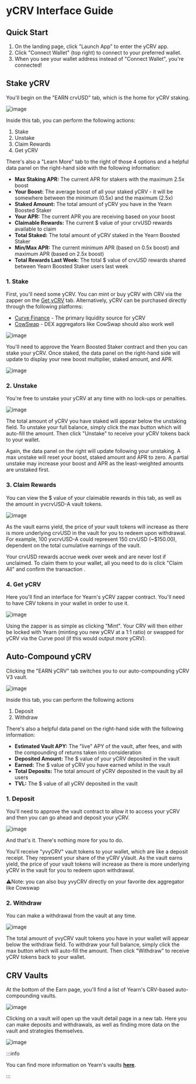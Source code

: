 # yCRV Interface Guide

## Quick Start

1. On the landing page, click "Launch App" to enter the yCRV app.
2. Click "Connect Wallet" (top right) to connect to your preferred wallet.
3. When you see your wallet address instead of "Connect Wallet", you're connected!

## Stake yCRV

You'll begin on the "EARN crvUSD" tab, which is the home for yCRV staking.

![image](/img/guides/yCRV/ycrv-ybs-landing.png)

Inside this tab, you can perform the following actions:

1. Stake
2. Unstake
3. Claim Rewards
4. Get yCRV

There's also a "Learn More" tab to the right of those 4 options and a helpful data panel on the right-hand side with the following information:

* **Max Staking APR:** The current APR for stakers with the maximum 2.5x boost
* **Your Boost:** The average boost of all your staked yCRV - it will be somewhere between the minimum (0.5x) and the maximum (2.5x)
* **Staked Amount:** The total amount of yCRV you have in the Yearn Boosted Staker
* **Your APR:** The current APR you are receiving based on your boost
* **Claimable Rewards:** The current $ value of your crvUSD rewards available to claim
* **Total Staked:** The total amount of yCRV staked in the Yearn Boosted Staker
* **Min/Max APR:** The current minimum APR (based on 0.5x boost) and maximum APR (based on 2.5x boost)
* **Total Rewards Last Week:** The total $ value of crvUSD rewards shared between Yearn Boosted Staker users last week

### 1. Stake

First, you'll need some yCRV. You can mint or buy yCRV with CRV via the zapper on the [Get yCRV](#4-get-ycrv) tab. Alternatively, yCRV can be purchased directly through the following platforms:

* [Curve Finance](https://curve.fi/#/ethereum/swap?from=0xeeeeeeeeeeeeeeeeeeeeeeeeeeeeeeeeeeeeeeee&to=0xfcc5c47be19d06bf83eb04298b026f81069ff65b) - The primary liquidity source for yCRV
* [CowSwap](https://swap.cow.fi/#/1/swap/ETH/YCRV) - DEX aggregators like CowSwap should also work well

![image](/img/guides/yCRV/stake.png)

You'll need to approve the Yearn Boosted Staker contract and then you can stake your yCRV. Once staked, the data panel on the right-hand side will update to display your new boost multiplier, staked amount, and APR.

![image](/img/guides/yCRV/data-panel-1.png)

### 2. Unstake

You're free to unstake your yCRV at any time with no lock-ups or penalties.

![image](/img/guides/yCRV/unstake.png)

The total amount of yCRV you have staked will appear below the unstaking field. To unstake your full balance, simply click the max button which will auto-fill the amount. Then click "Unstake" to receive your yCRV tokens back to your wallet.

Again, the data panel on the right will update following your unstaking. A max unstake will reset your boost, staked amount and APR to zero. A partial unstake may increase your boost and APR as the least-weighted amounts are unstaked first.

### 3. Claim Rewards

You can view the $ value of your claimable rewards in this tab, as well as the amount in yvcrvUSD-A vault tokens.

![image](/img/guides/yCRV/claim-rewards.png)

As the vault earns yield, the price of your vault tokens will increase as there is more underlying crvUSD in the vault for you to redeem upon withdrawal. For example, 100 yvcrvUSD-A could represent 150 crvUSD (~$150.00), dependent on the total cumulative earnings of the vault.

Your crvUSD rewards accrue week over week and are never lost if unclaimed. To claim them to your wallet, all you need to do is click "Claim All" and confirm the transaction .

### 4. Get yCRV

Here you'll find an interface for Yearn's yCRV zapper contract. You'll need to have CRV tokens in your wallet in order to use it.

![image](/img/guides/yCRV/get-ycrv.png)

Using the zapper is as simple as clicking "Mint". Your CRV will then either be locked with Yearn (minting you new yCRV at a 1:1 ratio) or swapped for yCRV via the Curve pool (if this would output more yCRV).

## Auto-Compound yCRV

Clicking the "EARN yCRV" tab switches you to our auto-compounding yCRV V3 vault.

![image](/img/guides/yCRV/yvycrv-landing.png)

Inside this tab, you can perform the following actions

1. Deposit
2. Withdraw

There's also a helpful data panel on the right-hand side with the following information:

* **Estimated Vault APY:** The "live" APY of the vault, after fees, and with the compounding of returns taken into consideration
* **Deposited Amount:** The $ value of your yCRV deposited in the vault
* **Earned:** The $ value of yCRV you have earned whilst in the vault
* **Total Deposits:** The total amount of yCRV deposited in the vault by all users
* **TVL:** The $ value of all yCRV deposited in the vault

### 1. Deposit

You'll need to approve the vault contract to allow it to access your yCRV and then you can go ahead and deposit your yCRV.

![image](/img/guides/yCRV/deposit.png)

And that's it. There's nothing more for you to do.

You'll receive "yvyCRV" vault tokens to your wallet, which are like a deposit receipt. They represent your share of the yCRV yVault. As the vault earns yield, the price of your vault tokens will increase as there is more underlying yCRV in the vault for you to redeem upon withdrawal.

⚠️Note: you can also buy yvyCRV directly on your favorite dex aggregator like Cowswap

### 2. Withdraw

You can make a withdrawal from the vault at any time.

![image](/img/guides/yCRV/withdraw.png)

The total amount of yvyCRV vault tokens you have in your wallet will appear below the withdraw field. To withdraw your full balance, simply click the max button which will auto-fill the amount. Then click "Withdraw" to receive yCRV tokens back to your wallet.

## CRV Vaults

At the bottom of the Earn page, you'll find a list of Yearn's CRV-based auto-compounding vaults.

![image](/img/guides/yCRV/list-crv-vaults.png)

Clicking on a vault will open up the vault detail page in a new tab. Here you can make deposits and withdrawals, as well as finding more data on the vault and strategies themselves.

![image](/img/guides/yCRV/ycrv-lp-vault.png)

:::info

You can find more information on Yearn's vaults [**here**](/getting-started/products/yvaults/overview).

:::
